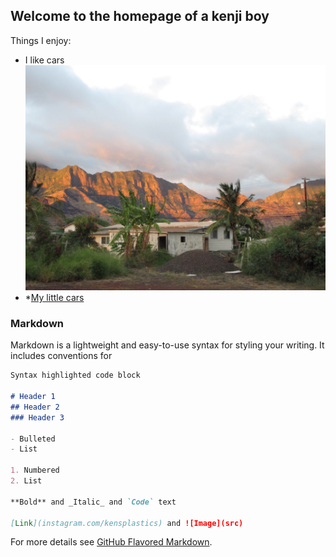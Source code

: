 ## Welcome to the homepage of a kenji boy
Things I enjoy:
* I like cars
![Image](https://github.com/KenASewell/KenASewell.github.io/blob/master/UNADJUSTEDNONRAW_thumb_60.jpg)
* *[My little cars](http://instagram.com/kensplastics)

### Markdown

Markdown is a lightweight and easy-to-use syntax for styling your writing. It includes conventions for

```markdown
Syntax highlighted code block

# Header 1
## Header 2
### Header 3

- Bulleted
- List

1. Numbered
2. List

**Bold** and _Italic_ and `Code` text

[Link](instagram.com/kensplastics) and ![Image](src)
```

For more details see [GitHub Flavored Markdown](https://guides.github.com/features/mastering-markdown/).



